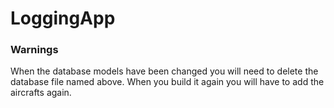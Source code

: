 # LoggingApp

### Warnings
When the database models have been changed you will need to delete the database file named above. When you build it again you will have to add the aircrafts again.
